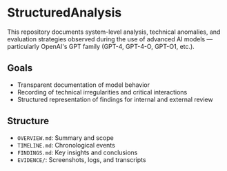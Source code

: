 # StructuredAnalysis

This repository documents system-level analysis, technical anomalies, and evaluation strategies observed during the use of advanced AI models — particularly OpenAI's GPT family (GPT-4, GPT-4-O, GPT-O1, etc.).

## Goals

- Transparent documentation of model behavior
- Recording of technical irregularities and critical interactions
- Structured representation of findings for internal and external review

## Structure

- `OVERVIEW.md`: Summary and scope
- `TIMELINE.md`: Chronological events
- `FINDINGS.md`: Key insights and conclusions
- `EVIDENCE/`: Screenshots, logs, and transcripts
